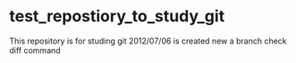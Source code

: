 test_repostiory_to_study_git
============================

This repository is for studing git
2012/07/06
 is created new a branch
 check diff command
